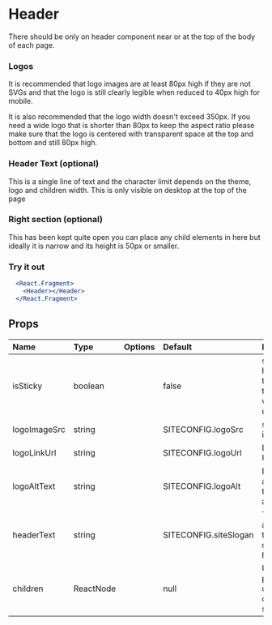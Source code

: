 # Header

There should be only on header component near or at the top of the body of each page.

### Logos

It is recommended that logo images are at least 80px high if they are not SVGs and that the logo is still clearly legible when reduced to 40px high for mobile.

It is also recommended that the logo width doesn't exceed 350px. If you need a wide logo that is shorter than 80px to keep the aspect ratio please make sure that the logo is centered with transparent space at the top and bottom and still 80px high.

### Header Text (optional)

This is a single line of text and the character limit depends on the theme, logo and children width. This is only visible on desktop at the top of the page

### Right section (optional)

This has been kept quite open you can place any child elements in here but ideally it is narrow and its height is 50px or smaller.

### Try it out

```.jsx
  <React.Fragment>
    <Header></Header>
  </React.Fragment>
```

## Props

| Name         | Type      | Options | Default               | Description                                                      |
| :----------- | :-------- | :-----: | :-------------------- | :--------------------------------------------------------------- |
| isSticky     | boolean   |         | false                 | should header stick to the top of the page when the user scrolls |
| logoImageSrc | string    |         | SITECONFIG.logoSrc    | src of logo image                                                |
| logoLinkUrl  | string    |         | SITECONFIG.logoUrl    | Logo link URL                                                    |
| logoAltText  | string    |         | SITECONFIG.logoAlt    | Logo link alternative text for accessibility                     |
| headerText   | string    |         | SITECONFIG.siteSlogan | Text that appears in the center of the header                    |
| children     | ReactNode |         | null                  | Used to place components on the right side                       |
